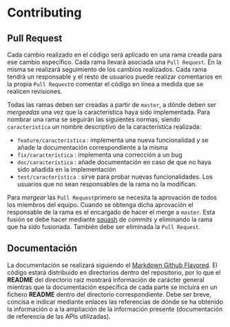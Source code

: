 
# Contributing

## Pull Request

Cada cambio realizado en el código será aplicado en una rama creada para ese cambio específico. Cada rama llevará
asociada una `Pull Request`. En la misma se realizará seguimiento de los cambios realizados. Cada rama tendrá un
responsable y el resto de usuarios puede realizar comentarios en la propia `Pull Request`o comentar el código en línea a
medida que se realicen revisiones.

Todas las ramas deben ser creadas a partir de `master`, a dónde deben ser _mergeadas_  una vez que la característica
haya sido implementada. Para nombrar una rama se seguirán las siguientes normas, siendo `característica` un nombre
descriptivo de la característica realizada:
- `feature/característica`  : implementa una nueva funcionalidad y se añade la documentación correspondiente a la misma
- `fix/característica` : implementa una corrección a un bug
- `doc/característica` : añade documentación en caso de que no haya sido añadida en la implementación
- `test/característica` : sirve para probar nuevas funcionalidades. Los usuarios que no sean responsables de la rama no
  la modifican.

Para _mergear_  las `Pull Request`primero se necesita la aprovación de todos los miembros del equipo. Cuando se obtenga
dicha aprovación el responsable de la rama es el encargado de hacer el merge a `master`. Esta fusión se debe hacer
mediante [squash](https://www.devroom.io/2011/07/05/git-squash-your-latests-commits-into-one/) de _commits_ y eliminando
la rama que ha sido fusionada. También debe ser eliminada la `Pull Request`.

## Documentación

La documentación se realizará siguiendo el [Markdown Github
Flavored](https://help.github.com/en/articles/about-writing-and-formatting-on-github). El código estará distribuido en
directorios dentro del repositorio, por lo que el **README**  del directorio raíz mostrará información de carácter
general mientras que la documentación específica de cada parte se incluirá en un fichero **README**  dentro del
directorio correspondiente. Debe ser breve, concisa e indicar mediante enlaces las referencias de dónde se ha obtenido
la información o a la ampliación de la información presente (documentación de referencia de las APIs utilizadas).


